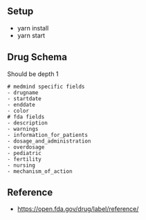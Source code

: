 ## Setup
- yarn install
- yarn start

## Drug Schema
Should be depth 1
```
# medmind specific fields
- drugname
- startdate
- enddate
- color
# fda fields
- description
- warnings
- information_for_patients
- dosage_and_administration
- overdosage
- pediatric
- fertility
- nursing
- mechanism_of_action
```

## Reference
- https://open.fda.gov/drug/label/reference/
